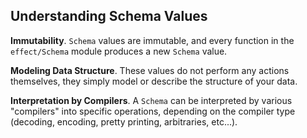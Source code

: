 ## Understanding Schema Values

**Immutability**. `Schema` values are immutable, and every function in the `effect/Schema` module produces a new `Schema` value.

**Modeling Data Structure**. These values do not perform any actions themselves, they simply model or describe the structure of your data.

**Interpretation by Compilers**. A `Schema` can be interpreted by various "compilers" into specific operations, depending on the compiler type (decoding, encoding, pretty printing, arbitraries, etc...).

